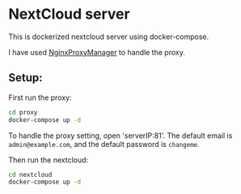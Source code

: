 # NextCloud server

This is dockerized nextcloud server using docker-compose.

I have used [NginxProxyManager](https://nginxproxymanager.com/) to handle the proxy.

## Setup:

First run the proxy:
```sh
cd proxy
docker-compose up -d
```

To handle the proxy setting, open 'serverIP:81'. The default email is `admin@example.com`, and the default password is `changeme`.

Then run the nextcloud:
```sh
cd nextcloud
docker-compose up -d
```
